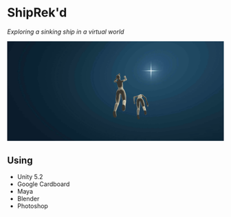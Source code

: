 # ShipRek'd
_Exploring a sinking ship in a virtual world_

![](https://github.com/drfuzzyness/ShipRekd-NarrativeGames/raw/master/Marketing/Screenshot%202015-10-18%2019.42.12.png)

## Using
- Unity 5.2
- Google Cardboard
- Maya
- Blender
- Photoshop
